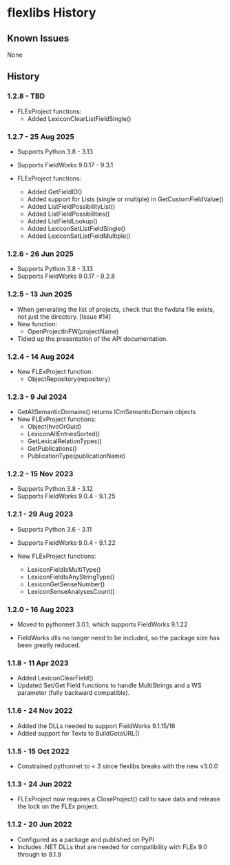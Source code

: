 # flexlibs History

## Known Issues

None

## History

### 1.2.8 - TBD

+ FLExProject functions:
    + Added LexiconClearListFieldSingle() 

### 1.2.7 - 25 Aug 2025

+ Supports Python 3.8 - 3.13
+ Supports FieldWorks 9.0.17 - 9.3.1

+ FLExProject functions:
    + Added GetFieldID()
    + Added support for Lists (single or multiple) in GetCustomFieldValue()
    + Added ListFieldPossibilityList()
    + Added ListFieldPossibilities()
    + Added ListFieldLookup()
    + Added LexiconSetListFieldSingle() 
    + Added LexiconSetListFieldMultiple() 

### 1.2.6 - 26 Jun 2025

+ Supports Python 3.8 - 3.13
+ Supports FieldWorks 9.0.17 - 9.2.8

### 1.2.5 - 13 Jun 2025

+ When generating the list of projects, check that the fwdata file 
  exists, not just the directory. [Issue #14]
+ New function:
    + OpenProjectInFW(projectName)
+ Tidied up the presentation of the API documentation.

### 1.2.4 - 14 Aug 2024

+ New FLExProject function:
    + ObjectRepository(repository)

### 1.2.3 - 9 Jul 2024

+ GetAllSemanticDomains() returns ICmSemanticDomain objects
+ New FLExProject functions:
    + Object(hvoOrGuid)
    + LexiconAllEntriesSorted()
    + GetLexicalRelationTypes()
    + GetPublications()
    + PublicationType(publicationName)

### 1.2.2 - 15 Nov 2023

+ Supports Python 3.8 - 3.12
+ Supports FieldWorks 9.0.4 - 9.1.25

### 1.2.1 - 29 Aug 2023

+ Supports Python 3.6 - 3.11
+ Supports FieldWorks 9.0.4 - 9.1.22

+ New FLExProject functions:
    + LexiconFieldIsMultiType() 
    + LexiconFieldIsAnyStringType()
    + LexiconGetSenseNumber()
    + LexiconSenseAnalysesCount()

### 1.2.0 - 16 Aug 2023

+ Moved to pythonnet 3.0.1, which supports FieldWorks 9.1.22

+ FieldWorks dlls no longer need to be included, so the package size 
  has been greatly reduced.

### 1.1.8 - 11 Apr 2023

+ Added LexiconClearField()
+ Updated Set/Get Field functions to handle MultiStrings and a WS 
  parameter (fully backward compatible).

### 1.1.6 - 24 Nov 2022

+ Added the DLLs needed to support FieldWorks 9.1.15/16
+ Added support for Texts to BuildGotoURL()

### 1.1.5 - 15 Oct 2022

+ Constrained pythonnet to < 3 since flexlibs breaks with the new v3.0.0 

### 1.1.3 - 24 Jun 2022

+ FLExProject now requires a CloseProject() call to save data and
  release the lock on the FLEx project.

### 1.1.2 - 20 Jun 2022

+ Configured as a package and published on PyPI
+ Includes .NET DLLs that are needed for compatibility with FLEx 9.0
  through to 9.1.9
  
